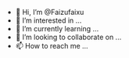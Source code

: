 - 👋 Hi, I’m @Faizufaixu
- 👀 I’m interested in ...
- 🌱 I’m currently learning ...
- 💞️ I’m looking to collaborate on ...
- 📫 How to reach me ...

<!---
Faizufaixu/Faizufaixu is a ✨ special ✨ repository because its `README.md` (this file) appears on your GitHub profile.
You can click the Preview link to take a look at your changes.
--->
